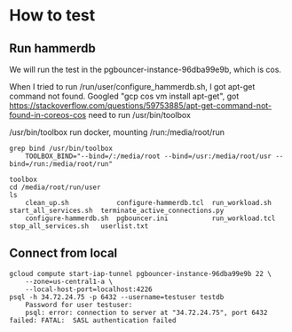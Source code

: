 # How to test

## Run hammerdb
We will run the test in the pgbouncer-instance-96dba99e9b, which is cos.

When I tried to run /run/user/configure_hammerdb.sh, I got apt-get command not found.
Googled "gcp cos vm install apt-get", got https://stackoverflow.com/questions/59753885/apt-get-command-not-found-in-coreos-cos
need to run /usr/bin/toolbox

/usr/bin/toolbox run docker, mounting /run:/media/root/run

    grep bind /usr/bin/toolbox
        TOOLBOX_BIND="--bind=/:/media/root --bind=/usr:/media/root/usr --bind=/run:/media/root/run"

    toolbox
    cd /media/root/run/user
    ls
        clean_up.sh            configure-hammerdb.tcl  run_workload.sh   start_all_services.sh  terminate_active_connections.py
        configure-hammerdb.sh  pgbouncer.ini           run_workload.tcl  stop_all_services.sh   userlist.txt

## Connect from local
    gcloud compute start-iap-tunnel pgbouncer-instance-96dba99e9b 22 \
        --zone=us-central1-a \
        --local-host-port=localhost:4226
    psql -h 34.72.24.75 -p 6432 --username=testuser testdb
        Password for user testuser:
        psql: error: connection to server at "34.72.24.75", port 6432 failed: FATAL:  SASL authentication failed
